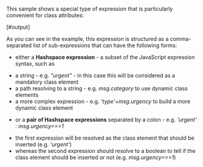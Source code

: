 
This sample shows a special type of expression that is particularly convenient for class attributes:

[#output]

As you can see in the example, this expression is structured as a comma-separated list of sub-expressions that can have the following forms:

+ either a **Hashspace expression** - a subset of the JavaScript expression syntax, such as
 - a string - e.g. *"urgent"* - in this case this will be considered as a mandatory class element
 - a path resolving to a string - e.g. *msg.category* to use dynamic class elements
 - a more complex expression - e.g. *'type'+msg.urgency* to build a more dynamic class element
+ or a **pair of Hashspace expressions** separated by a colon - e.g. *'urgent' : msg.urgency===1*
 - the first expression will be resolved as the class element that should be inserted (e.g. *'urgent'*)
 - whereas the second expression should resolve to a boolean to tell if the class element should be inserted or not (e.g. *msg.urgency===1*)
